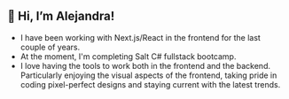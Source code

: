 ## 👋 Hi, I’m Alejandra! 
* I have been working with Next.js/React in the frontend for the last couple of years.
* At the moment, I'm completing Salt C# fullstack bootcamp. 
* I love having the tools to work both in the frontend and the backend. Particularly enjoying the visual aspects of the frontend, taking pride in coding pixel-perfect designs and staying current with the latest trends.

<!--
**alejandra-rojas/alejandra-rojas** is a ✨ _special_ ✨ repository because its `README.md` (this file) appears on your GitHub profile.

Here are some ideas to get you started:

- 🔭 I’m currently working on ...
- 🌱 I’m currently learning ...
- 👯 I’m looking to collaborate on ...
- 🤔 I’m looking for help with ...
- 💬 Ask me about ...
- 📫 How to reach me: ...
- 😄 Pronouns: ...
- ⚡ Fun fact: ...
-->
